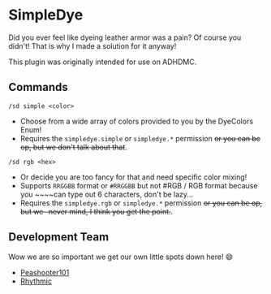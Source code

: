 # SimpleDye

Did you ever feel like dyeing leather armor was a pain? Of course you didn't! That is why I made a solution for it anyway!

This plugin was originally intended for use on ADHDMC.

## Commands

`/sd simple <color>`

- Choose from a wide array of colors provided to you by the DyeColors Enum!
- Requires the `simpledye.simple` or `simpledye.*` permission ~~or you can be op, but we don't talk about that~~.

`/sd rgb <hex>`

- Or decide you are too fancy for that and need specific color mixing!
- Supports `RRGGBB` format or `#RRGGBB` but not #RGB / RGB format because you ~~~~can type out 6 characters, don't be lazy...
- Requires the `simpledye.rgb` or `simpledye.*` permission ~~or you can be op, but we- never mind, I think you get the point.~~.

## Development Team

Wow we are so important we get our own little spots down here! :smile:

- [Peashooter101](https://github.com/Peashooter101)
- [Rhythmic](https://github.com/illogicalsong)